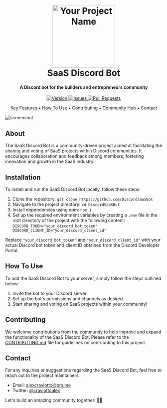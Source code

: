 <h1 align="center">
  <br>
  <a href="https://github.com/alexcraviotto"><img src="https://i.imgur.com/Nid7il0.png" alt="Your Project Name" width="200"></a>
  <br>
  SaaS Discord Bot
  <br>
</h1>

<h4 align="center">A Discord bot for the builders and entrepreneurs community</h4>

<p align="center">
  <a href="https://badge.fury.io/js/electron-markdownify">
    <img src="https://badge.fury.io/js/electron-markdownify.svg"
         alt="Version">
  </a>
  <a href="https://github.com/your-username/your-repo/issues">
    <img src="https://img.shields.io/github/issues/your-username/your-repo.svg"
         alt="Issues">
  </a>
  <a href="https://github.com/your-username/your-repo/pulls">
    <img src="https://img.shields.io/github/issues-pr/your-username/your-repo.svg"
         alt="Pull Requests">
  </a>

</p>

<p align="center">
  <a href="#key-features">Key Features</a> •
  <a href="#how-to-use">How To Use</a> •
  <a href="#contributing">Contributing</a> •
  <a href="#community-hub">Community Hub</a> •
  <a href="#contact">Contact</a>
</p>

![screenshot](https://i.imgur.com/5GVxIRI.png)

## About

The SaaS Discord Bot is a community-driven project aimed at facilitating the sharing and voting of SaaS projects within Discord communities. It encourages collaboration and feedback among members, fostering innovation and growth in the SaaS industry.

## Installation

To install and run the SaaS Discord Bot locally, follow these steps:

1. Clone the repository: `git clone https://github.com/DiscordSaaSBot`
2. Navigate to the project directory: `cd DiscordSaaSBot`
3. Install dependencies using npm: `npm i`
4. Set up the required environment variables by creating a `.env` file in the root directory of the project with the following content: ```DISCORD_TOKEN="your_discord_bot_token"
DISCORD_CLIENT_ID="your_discord_client_id" ```

Replace `"your_discord_bot_token"` and `"your_discord_client_id"` with your actual Discord bot token and client ID obtained from the Discord Developer Portal.


## How To Use

To add the SaaS Discord Bot to your server, simply follow the steps outlined below:

1. Invite the bot to your Discord server.
2. Set up the bot's permissions and channels as desired.
3. Start sharing and voting on SaaS projects within your community!

## Contributing

We welcome contributions from the community to help improve and expand the functionality of the SaaS Discord Bot. Please refer to the [CONTRIBUTING.md](link) file for guidelines on contributing to this project.

## Contact

For any inquiries or suggestions regarding the SaaS Discord Bot, feel free to reach out to the project maintainers:

* Email: [alexcraviotto@pm.me](mailto:alexcraviotto@pm.me)
* Twitter: [@craviottoalex](https://twitter.com/craviottoalex)

Let's build an amazing community together! 💪🌟
